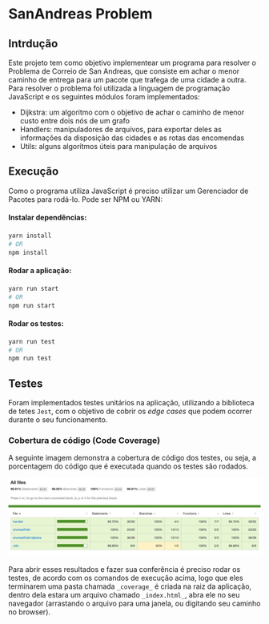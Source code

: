 # SanAndreas Problem
  
## Intrdução

Este projeto tem como objetivo implementear um programa para resolver o Problema de Correio de San Andreas, que consiste em achar o menor caminho de entrega para um pacote que trafega de uma cidade a outra.
Para resolver o problema foi utilizada a linguagem de programação JavaScript e os seguintes módulos foram implementados:
- Dijkstra: um algoritmo com o objetivo de achar o caminho de menor custo entre dois nós de um grafo
- Handlers: manipuladores de arquivos, para exportar deles as informações da disposição das cidades e as rotas das encomendas
- Utils: alguns algorítmos úteis para manipulação de arquivos
  
## Execução
Como o programa utiliza JavaScript é preciso utilizar um Gerenciador de Pacotes para rodá-lo. Pode ser NPM ou YARN:
  
#### Instalar dependências:
```bash
yarn install
# OR
npm install
```
  
#### Rodar a aplicação:
```bash
yarn run start
# OR
npm run start
```
  
#### Rodar os testes:
```bash
yarn run test
# OR
npm run test
```
  
## Testes
Foram implementados testes unitários na aplicação, utilizando a biblioteca de tetes `Jest`, com o objetivo de cobrir os _edge cases_ que podem ocorrer durante o seu funcionamento.

### Cobertura de código (Code Coverage)
A seguinte imagem demonstra a cobertura de código dos testes, ou seja, a porcentagem do código que é executada quando os testes são rodados.
  
![Cobertura do código pelos testes](docs/img/code-coverage.png)
  
Para abrir esses resultados e fazer sua conferência é preciso rodar os testes, de acordo com os comandos de execução acima, logo que eles terminarem uma pasta chamada `_coverage_` é criada na raiz da aplicação, dentro dela estara um arquivo chamado `_index.html_`, abra ele no seu navegador (arrastando o arquivo para uma janela, ou digitando seu caminho no browser).
  